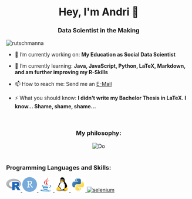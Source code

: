 <h1 align="center">Hey, I'm Andri 👋</h1>
<h3 align="center">Data Scientist in the Making</h3>

<p align="left"> <img src="https://komarev.com/ghpvc/?username=rutschmanna&label=Profile%20views&color=0e75b6&style=flat" alt="rutschmanna" /> </p>

- 🔭 I’m currently working on: **My Education as Social Data Scientist**

- 🌱 I’m currently learning: **Java, JavaScript, Python, LaTeX, Markdown, and am further improving my R-Skills**

- 📫 How to reach me: Send me an [E-Mail](mailto:andri.rutschmann@tuta.io)

- ⚡ What you should know: **I didn't write my Bachelor Thesis in LaTeX. I know... Shame, shame, shame...**
<br/>
<h3 align="center">My philosophy:</h3>
<p align="center"> <img src="https://user-images.githubusercontent.com/96571546/194543121-302d7f9d-5946-4016-a5a2-d75239f6debf.gif" alt="Do" width="435" height="220"/>
<br/>
<br/>
<h3 align="left">Programming Languages and Skills:</h3>
<p align="left"> <a href="https://cran.r-project.org/" target="_blank" rel="noreferrer"> <img src="https://github.com/devicons/devicon/blob/master/icons/r/r-original.svg" alt="R" width="40" height="40"/> </a> <a href="https://www.rstudio.com/" target="_blank" rel="noreferrer"> <img src="https://github.com/devicons/devicon/blob/master/icons/rstudio/rstudio-original.svg" alt="RStudio" width="40" height="40"/> </a> <a href="https://www.java.com" target="_blank" rel="noreferrer"> <img src="https://raw.githubusercontent.com/devicons/devicon/master/icons/java/java-original.svg" alt="java" width="40" height="40"/> </a> <a href="https://www.linux.org/" target="_blank" rel="noreferrer"> <img src="https://raw.githubusercontent.com/devicons/devicon/master/icons/linux/linux-original.svg" alt="linux" width="40" height="40"/> </a> <a href="https://www.python.org" target="_blank" rel="noreferrer"> <img src="https://raw.githubusercontent.com/devicons/devicon/master/icons/python/python-original.svg" alt="python" width="40" height="40"/> </a> <a href="https://www.selenium.dev" target="_blank" rel="noreferrer"> <img src="https://raw.githubusercontent.com/detain/svg-logos/780f25886640cef088af994181646db2f6b1a3f8/svg/selenium-logo.svg" alt="selenium" width="40" height="40"/> </a> </p>
